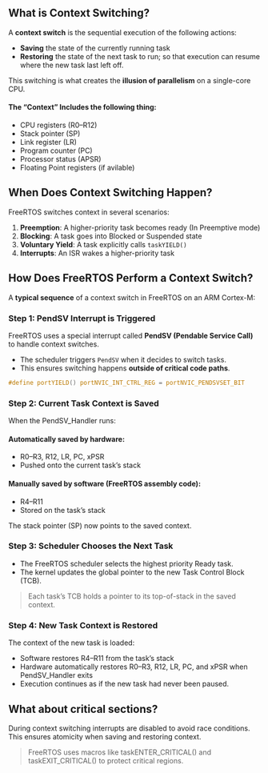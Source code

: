 ## What is Context Switching?

A **context switch** is the sequential execution of the following actions:
- **Saving** the state of the currently running task
- **Restoring** the state of the next task to run; so that execution can resume where the new task last left off.

This switching is what creates the **illusion of parallelism** on a single-core
CPU.

#### The “Context” Includes the following thing:
- CPU registers (R0–R12)
- Stack pointer (SP)
- Link register (LR)
- Program counter (PC)
- Processor status (APSR)
- Floating Point registers (if avilable)

## When Does Context Switching Happen?

FreeRTOS switches context in several scenarios:

1. **Preemption**: A higher-priority task becomes ready (In Preemptive mode)
2. **Blocking**: A task goes into Blocked or Suspended state
3. **Voluntary Yield**: A task explicitly calls `taskYIELD()`
4. **Interrupts**: An ISR wakes a higher-priority task

## How Does FreeRTOS Perform a Context Switch?

A **typical sequence** of a context switch in FreeRTOS on an ARM Cortex-M:

### Step 1: PendSV Interrupt is Triggered

FreeRTOS uses a special interrupt called **PendSV (Pendable Service Call)** to
handle context switches.

- The scheduler triggers `PendSV` when it decides to switch tasks.
- This ensures switching happens **outside of critical code paths**.

```c
#define portYIELD() portNVIC_INT_CTRL_REG = portNVIC_PENDSVSET_BIT
```

### Step 2: Current Task Context is Saved

When the PendSV_Handler runs:

#### Automatically saved by hardware:

- R0–R3, R12, LR, PC, xPSR
- Pushed onto the current task’s stack

#### Manually saved by software (FreeRTOS assembly code):

- R4–R11
- Stored on the task’s stack

The stack pointer (SP) now points to the saved context.

### Step 3: Scheduler Chooses the Next Task

- The FreeRTOS scheduler selects the highest priority Ready task.
- The kernel updates the global pointer to the new Task Control Block (TCB).

> Each task’s TCB holds a pointer to its top-of-stack in the saved context.

### Step 4: New Task Context is Restored

The context of the new task is loaded:

- Software restores R4–R11 from the task’s stack
- Hardware automatically restores R0–R3, R12, LR, PC, and xPSR when
  PendSV_Handler exits
- Execution continues as if the new task had never been paused.


## What about critical sections?

During context switching interrupts are disabled to avoid race conditions.
This ensures atomicity when saving and restoring context.

> FreeRTOS uses macros like taskENTER_CRITICAL() and taskEXIT_CRITICAL() to
  protect critical regions.


